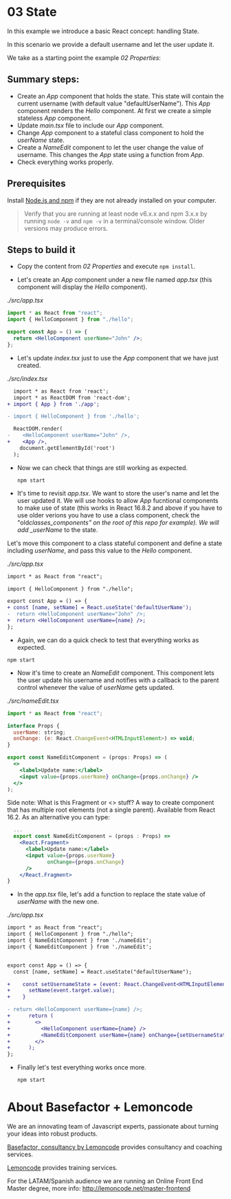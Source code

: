 # 03 State

In this example we introduce a basic React concept: handling State.

In this scenario we provide a default username and let the user update it.

We take as a starting point the example _02 Properties_:

## Summary steps:

- Create an _App_ component that holds the state. This state will contain the current
  username (with default value "defaultUserName").
  This _App_ component renders the _Hello_ component. At first we create a simple stateless
  _App_ component.
- Update _main.tsx_ file to include our _App_ component.
- Change _App_ component to a stateful class component to hold the _userName_ state.
- Create a _NameEdit_ component to let the user change the value of username. This changes the _App_ state
  using a function from _App_.
- Check everything works properly.

## Prerequisites

Install [Node.js and npm](https://nodejs.org) if they are not already installed on your computer.

> Verify that you are running at least node v6.x.x and npm 3.x.x by running `node -v` and `npm -v` in a terminal/console window. Older versions may produce errors.

## Steps to build it

- Copy the content from _02 Properties_ and execute `npm install`.

- Let's create an _App_ component under a new file named _app.tsx_ (this component will display the _Hello_ component).

_./src/app.tsx_

```jsx
import * as React from "react";
import { HelloComponent } from "./hello";

export const App = () => {
  return <HelloComponent userName="John" />;
};
```

- Let's update _index.tsx_ just to use the _App_ component that we have just created.

_./src/index.tsx_

```diff
  import * as React from 'react';
  import * as ReactDOM from 'react-dom';
+ import { App } from './app';

- import { HelloComponent } from './hello';

  ReactDOM.render(
-    <HelloComponent userName="John" />,
+    <App />,
    document.getElementById('root')
  );
```

- Now we can check that things are still working as expected.

  ```
  npm start
  ```

- It's time to revisit _app.tsx_. We want to store the user's name and let the user updated it. We will use hooks to
  allow _App_ fucntional components to make use of state (this works in React 16.8.2 and above if you have to use
  older verions you have to use a class component, check the "old*classes_components" on the root of this repo for example).
  We will add \_userName* to the state.

Let's move this component to a class stateful component and define a state including _userName_, and pass this value to the _Hello_ component.

_./src/app.tsx_

```diff
import * as React from "react";

import { HelloComponent } from "./hello";

export const App = () => {
+ const [name, setName] = React.useState('defaultUserName');
-  return <HelloComponent userName="John" />;
+  return <HelloComponent userName={name} />;
};
```

- Again, we can do a quick check to test that everything works as expected.

```
npm start
```

- Now it's time to create an _NameEdit_ component. This component lets the user update his username and notifies with a callback to the parent control whenever the value of _userName_ gets updated.

_./src/nameEdit.tsx_

```jsx
import * as React from "react";

interface Props {
  userName: string;
  onChange: (e: React.ChangeEvent<HTMLInputElement>) => void;
}

export const NameEditComponent = (props: Props) => (
  <>
    <label>Update name:</label>
    <input value={props.userName} onChange={props.onChange} />
  </>
);
```

Side note: What is this Fragment or <> stuff? A way to create component that has multiple root elements (not a single parent). Available from React 16.2. As an alternative you can type:

```jsx
  ...
  export const NameEditComponent = (props : Props) =>
    <React.Fragment>
      <label>Update name:</label>
      <input value={props.userName}
             onChange={props.onChange}
      />
    </React.Fragment>
}
```

- In the _app.tsx_ file, let's add a function to replace the state value of _userName_ with the new one.

_./src/app.tsx_

```diff
import * as React from "react";
import { HelloComponent } from "./hello";
import { NameEditComponent } from './nameEdit';
import { NameEditComponent } from './nameEdit';


export const App = () => {
  const [name, setName] = React.useState("defaultUserName");

+    const setUsernameState = (event: React.ChangeEvent<HTMLInputElement>) => {
+      setName(event.target.value);
+    }

- return <HelloComponent userName={name} />;
+      return (
+        <>
+          <HelloComponent userName={name} />
+          <NameEditComponent userName={name} onChange={setUsernameState} />
+        </>
+      );
};
```

- Finally let's test everything works once more.

  ```
  npm start
  ```

# About Basefactor + Lemoncode

We are an innovating team of Javascript experts, passionate about turning your ideas into robust products.

[Basefactor, consultancy by Lemoncode](http://www.basefactor.com) provides consultancy and coaching services.

[Lemoncode](http://lemoncode.net/services/en/#en-home) provides training services.

For the LATAM/Spanish audience we are running an Online Front End Master degree, more info: http://lemoncode.net/master-frontend

